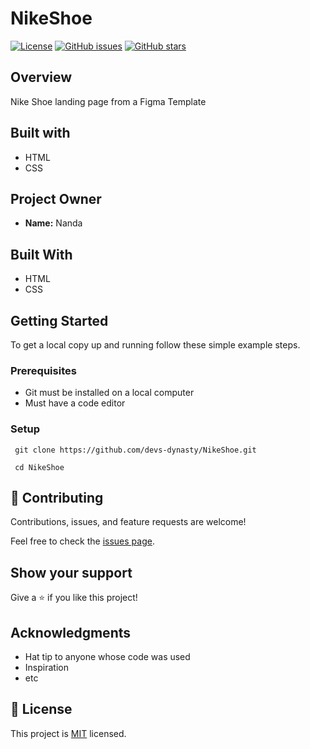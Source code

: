 # NikeShoe

[![License](https://img.shields.io/badge/license-MIT-blue.svg)](LICENSE)
[![GitHub issues](https://img.shields.io/github/issues/devs-dynasty/LoginPage)](https://github.com/devs-dynasty/LoginPage/issues)
[![GitHub stars](https://img.shields.io/github/stars/devs-dynasty/LoginPage)](https://github.com/devs-dynasty/LoginPage/stargazers)

## Overview

Nike Shoe landing page from a Figma Template

## Built with

- HTML
- CSS

## Project Owner

- **Name:** Nanda

## Built With
- HTML
- CSS


## Getting Started

To get a local copy up and running follow these simple example steps.

### Prerequisites

  - Git must be installed on a local computer
  - Must have a code editor

### Setup
  ```
   git clone https://github.com/devs-dynasty/NikeShoe.git
  ```
  ```
   cd NikeShoe
  ```

## 🤝 Contributing

Contributions, issues, and feature requests are welcome!

Feel free to check the [issues page](../../issues/).

## Show your support

Give a ⭐️ if you like this project!

## Acknowledgments

- Hat tip to anyone whose code was used
- Inspiration
- etc

## 📝 License

This project is [MIT](./MIT.md) licensed.
